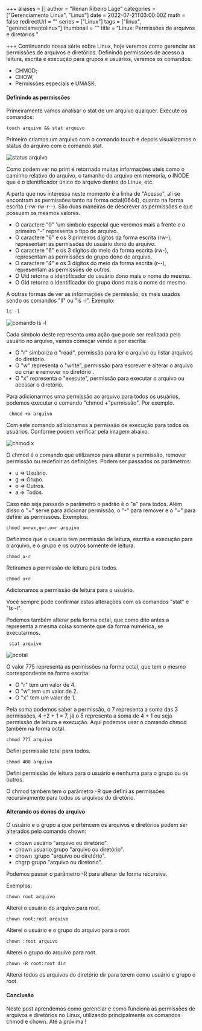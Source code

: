 +++
aliases = []
author = "Renan Ribeiro Lage"
categories = ["Gerenciamento Linux", "Linux"]
date = 2022-07-21T03:00:00Z
math = false
redirectUrl = ""
series = ["Linux"]
tags = ["linux", "gerenciamentolinux"]
thumbnail = ""
title = "Linux: Permissões de arquivos e diretórios  "

+++
Continuando nossa série sobre Linux, hoje veremos como gerenciar as permissões de arquivos e diretórios. Definindo permissões de acesso a leitura, escrita e execução para grupos e usuários, veremos os comandos:

* CHMOD;
* CHOW;
* Permissões especiais e UMASK.

#### Definindo as permissões

Primeiramente vamos analisar o stat de um arquivo qualquer. Execute os comandos:

    touch arquivo && stat arquivo

Primeiro criamos um arquivo com o comando touch e depois visualizamos o status do arquivo com o comando stat.

![status arquivo](/uploads/stat_arquivo.png "status arquivo")

Como podem ver no print é retornado muitas informações uteis como o caminho relativo do arquivo, o tamanho do arquivo em memoria, o INODE que é o identificador único do arquivo dentro do Linux, etc.

A parte que nos interessa neste momento é a linha de "Acesso", ali se encontram as permissões tanto na forma octal(0644), quanto na forma escrita (-rw-rw-r--). São duas maneiras de descrever as permissões e que possuem os mesmos valores.

* O caractere "0" 'um simbolo especial que veremos mais a frente e o primeiro "-" representa o tipo de arquivo.
* O caractere "6" e os 3 primeiros dígitos da forma escrita (rw-), representam as permissões do usuário  dono do arquivo.
* O caractere "6" e os 3 dígitos do meio da forma escrita (rw-), representam as permissões do grupo dono do arquivo.
* O caractere "4" e os 3 dígitos do meio da forma escrita (r--), representam as permissões de outros.
* O Uid retorna o identificador do usuário dono mais o nome do mesmo.
* O Gid retorna o identificador do grupo dono mais o nome do mesmo.

A outras formas de ver as informações de permissão, os mais usados sendo os comandos "ll" ou "ls -l". Exemplo:

    ls -l

![comando ls -l](/uploads/ls-l.png "comando ls -l")

Cada simbolo deste representa uma ação que pode ser realizada pelo usuário no arquivo, vamos começar vendo a por escrita:

* O "r" simboliza o "read", permissão para ler o arquivo ou listar arquivos do diretório.
* O "w" representa o "write", permissão para escrever e alterar o arquivo ou criar e remover no diretório .
* O "x" representa o "execute", permissão para executar o arquivo ou acessar o diretório.

Para adicionarmos uma permissão ao arquivo para todos os usuários, podemos executar o comando "chmod +"permissão". Por exemplo.

     chmod +x arquivo

Com este comando adicionamos a permissão de execução para todos os usuários. Conforme podem verificar pela imagem abaixo.

 ![chmod x](/uploads/chmod-x.png "chmod x")

O chmod é o comando que utilizamos para alterar  a permissão, remover permissão ou redefinir as definições. Podem ser passados os parâmetros:

* u => Usuário.
* g => Grupo.
* o => Outros.
* a => Todos.

Caso não seja passado o parâmetro o padrão é o "a" para todos. Além disso o "+" serve para adicionar permissão, o "-" para remover e o "=" para definir as permissões. Exemplos:

    chmod u=rwx,g=r,o=r arquivo

Definimos que o usuario tem permissão de leitura, escrita e execução para o arquivo, e o grupo e os outros somente de leitura.

    chmod a-r

Retiramos a permissão de leitura para todos.

    chmod u+r

Adicionamos a permissão de leitura para o usuário.

Você sempre pode confirmar estas alterações com os comandos "stat" e "ls -l". 

Podemos também alterar pela forma octal, que como dito antes a representa a mesma coisa somente que da forma numérica, se executarmos.

     stat arquivo

![ocotal](/uploads/ocotal.png "ocotal")

O valor 775 representa as permissões na forma octal, que tem o mesmo correspondente na forma escrita:

* O "r" tem um valor de 4.
* O "w" tem um valor de 2.
* O "x" tem um valor de 1.

Pela soma podemos saber a permissão, o 7 representa a soma das 3 permissões, 4 +2 + 1 = 7, já o 5 representa a soma de 4 + 1 ou seja permissão de leitura e execução. Aqui podemos usar o comando chmod também na forma octal.

    chmod 777 arquivo

Defini permissão total para todos.

    chmod 400 arquivo

Defini permissão de leitura para o usuário e nenhuma para o grupo ou os outros.

O chmod também tem o parâmetro -R que defini as permissões recursivamente para todos os arquivos do diretório.

#### Alterando os donos do arquivo

O usuário e o grupo a que pertencem os arquivos e diretórios podem ser alterados pelo comando chown:

* chown usuário "arquivo ou diretório".
* chown usuario:grupo "arquivo ou diretório".
* chown :grupo "arquivo ou diretório".
* chgrp grupo "arquivo ou diretorio".

Podemos passar o parâmetro -R para alterar de forma recursiva.

Exemplos:

    chown root arquivo

 Alterei o usuário do arquivo para root.

    chown root:root arquivo

Alterei o usuário e o grupo do arquivo para o root.

    chown :root arquivo

Alterei o grupo do arquivo para root.

    chown -R root:root dir

Alterei todos os arquivos do diretório dir para terem como usuário e grupo o root.

#### Conclusão

Neste post aprendemos como gerenciar e como funciona as permissões de arquivos e diretórios no Linux, utilizando principalmente os comandos chmod e chown. Até a próxima !
